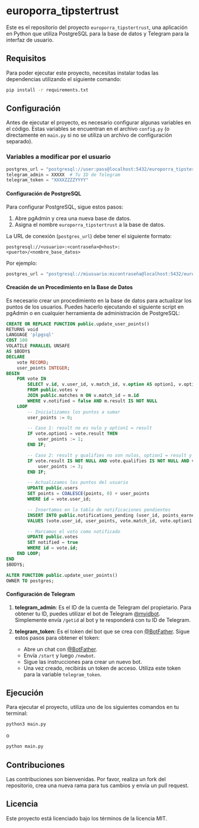 # europorra_tipstertrust

Este es el repositorio del proyecto `europorra_tipstertrust`, una aplicación en Python que utiliza PostgreSQL para la base de datos y Telegram para la interfaz de usuario. 

## Requisitos

Para poder ejecutar este proyecto, necesitas instalar todas las dependencias utilizando el siguiente comando:

```bash
pip install -r requirements.txt
```

## Configuración

Antes de ejecutar el proyecto, es necesario configurar algunas variables en el código. Estas variables se encuentran en el archivo `config.py` (o directamente en `main.py` si no se utiliza un archivo de configuración separado).

### Variables a modificar por el usuario

```python
postgres_url = "postgresql://user:pass@localhost:5432/europorra_tipstertrust"
telegram_admin = XXXXX  # Tu ID de Telegram
telegram_token = "XXXXZZZZYYYY"
```

#### Configuración de PostgreSQL

Para configurar PostgreSQL, sigue estos pasos:

1. Abre pgAdmin y crea una nueva base de datos.
2. Asigna el nombre `europorra_tipstertrust` a la base de datos.

La URL de conexión (`postgres_url`) debe tener el siguiente formato:

```
postgresql://<usuario>:<contraseña>@<host>:<puerto>/<nombre_base_datos>
```

Por ejemplo:

```python
postgres_url = "postgresql://miusuario:micontraseña@localhost:5432/europorra_tipstertrust"
```

#### Creación de un Procedimiento en la Base de Datos

Es necesario crear un procedimiento en la base de datos para actualizar los puntos de los usuarios. Puedes hacerlo ejecutando el siguiente script en pgAdmin o en cualquier herramienta de administración de PostgreSQL:

```sql
CREATE OR REPLACE FUNCTION public.update_user_points()
RETURNS void
LANGUAGE 'plpgsql'
COST 100
VOLATILE PARALLEL UNSAFE
AS $BODY$
DECLARE
    vote RECORD;
    user_points INTEGER;
BEGIN
    FOR vote IN
        SELECT v.id, v.user_id, v.match_id, v.option AS option1, v.option2, m.result, m.qualifies
        FROM public.votes v
        JOIN public.matches m ON v.match_id = m.id
        WHERE v.notified = false AND m.result IS NOT NULL
    LOOP
        -- Inicializamos los puntos a sumar
        user_points := 0;

        -- Caso 1: result no es nulo y option1 = result
        IF vote.option1 = vote.result THEN
            user_points := 1;
        END IF;

        -- Caso 2: result y qualifies no son nulos, option1 = result y option2 = qualifies
        IF vote.result IS NOT NULL AND vote.qualifies IS NOT NULL AND vote.option1 = vote.result AND vote.option2 = vote.qualifies THEN
            user_points := 3;
        END IF;

        -- Actualizamos los puntos del usuario
        UPDATE public.users
        SET points = COALESCE(points, 0) + user_points
        WHERE id = vote.user_id;

        -- Insertamos en la tabla de notificaciones pendientes
        INSERT INTO public.notifications_pending (user_id, points_earned, match_id, option1, option2, result, qualifies)
        VALUES (vote.user_id, user_points, vote.match_id, vote.option1, vote.option2, vote.result, vote.qualifies);

        -- Marcamos el voto como notificado
        UPDATE public.votes
        SET notified = true
        WHERE id = vote.id;
    END LOOP;
END 
$BODY$;

ALTER FUNCTION public.update_user_points()
OWNER TO postgres;
```


#### Configuración de Telegram

1. **telegram_admin**: Es el ID de la cuenta de Telegram del propietario. Para obtener tu ID, puedes utilizar el bot de Telegram [@myidbot](https://t.me/myidbot). Simplemente envía `/getid` al bot y te responderá con tu ID de Telegram.
   
2. **telegram_token**: Es el token del bot que se crea con [@BotFather](https://t.me/botfather). Sigue estos pasos para obtener el token:
   - Abre un chat con [@BotFather](https://t.me/botfather).
   - Envía `/start` y luego `/newbot`.
   - Sigue las instrucciones para crear un nuevo bot.
   - Una vez creado, recibirás un token de acceso. Utiliza este token para la variable `telegram_token`.

## Ejecución

Para ejecutar el proyecto, utiliza uno de los siguientes comandos en tu terminal:

```bash
python3 main.py
```

o

```bash
python main.py
```

## Contribuciones

Las contribuciones son bienvenidas. Por favor, realiza un fork del repositorio, crea una nueva rama para tus cambios y envía un pull request.

## Licencia

Este proyecto está licenciado bajo los términos de la licencia MIT.
